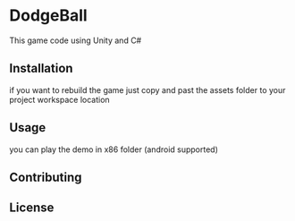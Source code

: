 # DodgeBall

This game code using Unity and C# 

## Installation

if you want to rebuild the game just copy and past the assets folder to your project workspace location

## Usage

you can play the demo in x86 folder (android supported)

## Contributing

## License
